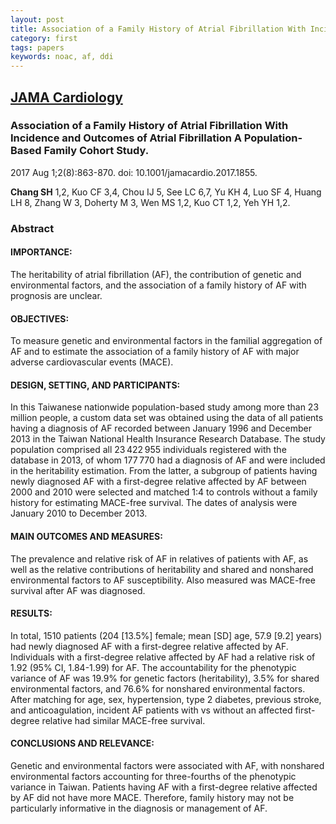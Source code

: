 ```yaml
---
layout: post
title: Association of a Family History of Atrial Fibrillation With Incidence and Outcomes of Atrial Fibrillation.
category: first
tags: papers
keywords: noac, af, ddi
---
```

## [JAMA Cardiology](https://www.ncbi.nlm.nih.gov/pubmed/28678986?dopt=Abstract)

### Association of a Family History of Atrial Fibrillation With Incidence and Outcomes of Atrial Fibrillation A Population-Based Family Cohort Study.

2017 Aug 1;2(8):863-870. doi: 10.1001/jamacardio.2017.1855.

**Chang SH**   1,2, Kuo CF   3,4, Chou IJ   5, See LC   6,7, Yu KH   4, Luo SF   4, Huang LH   8, Zhang W   3, Doherty M   3, Wen MS   1,2, Kuo CT   1,2, Yeh YH   1,2.

### Abstract
#### IMPORTANCE:
The heritability of atrial fibrillation (AF), the contribution of genetic and environmental factors, and the association of a family history of AF with prognosis are unclear.

#### OBJECTIVES:
To measure genetic and environmental factors in the familial aggregation of AF and to estimate the association of a family history of AF with major adverse cardiovascular events (MACE).

#### DESIGN, SETTING, AND PARTICIPANTS:
In this Taiwanese nationwide population-based study among more than 23 million people, a custom data set was obtained using the data of all patients having a diagnosis of AF recorded between January 1996 and December 2013 in the Taiwan National Health Insurance Research Database. The study population comprised all 23 422 955 individuals registered with the database in 2013, of whom 177 770 had a diagnosis of AF and were included in the heritability estimation. From the latter, a subgroup of patients having newly diagnosed AF with a first-degree relative affected by AF between 2000 and 2010 were selected and matched 1:4 to controls without a family history for estimating MACE-free survival. The dates of analysis were January 2010 to December 2013.

#### MAIN OUTCOMES AND MEASURES:
The prevalence and relative risk of AF in relatives of patients with AF, as well as the relative contributions of heritability and shared and nonshared environmental factors to AF susceptibility. Also measured was MACE-free survival after AF was diagnosed.

#### RESULTS:
In total, 1510 patients (204 [13.5%] female; mean [SD] age, 57.9 [9.2] years) had newly diagnosed AF with a first-degree relative affected by AF. Individuals with a first-degree relative affected by AF had a relative risk of 1.92 (95% CI, 1.84-1.99) for AF. The accountability for the phenotypic variance of AF was 19.9% for genetic factors (heritability), 3.5% for shared environmental factors, and 76.6% for nonshared environmental factors. After matching for age, sex, hypertension, type 2 diabetes, previous stroke, and anticoagulation, incident AF patients with vs without an affected first-degree relative had similar MACE-free survival.

#### CONCLUSIONS AND RELEVANCE:
Genetic and environmental factors were associated with AF, with nonshared environmental factors accounting for three-fourths of the phenotypic variance in Taiwan. Patients having AF with a first-degree relative affected by AF did not have more MACE. Therefore, family history may not be particularly informative in the diagnosis or management of AF.
